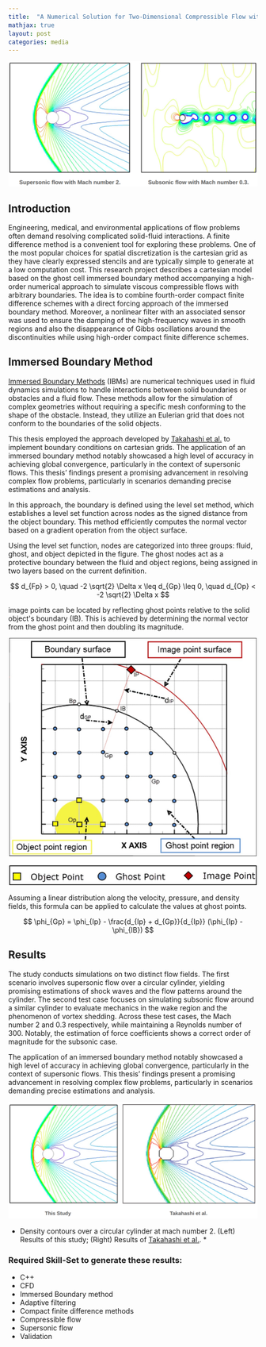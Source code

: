 ```yaml
---
title:  "A Numerical Solution for Two-Dimensional Compressible Flow with a High-order Compact Finite Difference Scheme using Immersed Boundary method"
mathjax: true
layout: post
categories: media
---
```


![Desnity Contours](/images/ibm_contours_top.png)


## Introduction

Engineering, medical, and environmental applications of flow problems often demand resolving complicated solid-fluid interactions. A finite difference method is a convenient tool for exploring these problems. One of the most popular choices for spatial discretization is the cartesian grid as they have clearly expressed stencils and are typically simple to generate at a low computation cost. This research project describes a cartesian model based on the ghost cell immersed boundary method accompanying a high-order numerical approach to simulate viscous compressible flows with arbitrary boundaries. The idea is to combine fourth-order compact finite difference schemes with a direct forcing approach of the immersed boundary method. Moreover, a nonlinear filter with an associated sensor was used to ensure the damping of the high-frequency waves in smooth regions and also the disappearance of Gibbs oscillations around the discontinuities while using high-order compact finite difference schemes.

## Immersed Boundary Method

[Immersed Boundary Methods](https://en.wikipedia.org/wiki/Immersed_boundary_method) (IBMs) are numerical techniques used in fluid dynamics simulations to handle interactions between solid boundaries or obstacles and a fluid flow. These methods allow for the simulation of complex geometries without requiring a specific mesh conforming to the shape of the obstacle. Instead, they utilize an Eulerian grid that does not conform to the boundaries of the solid objects.

This thesis employed the approach developed by [Takahashi et al.](https://doi.org/10.1155/2014/252478) to implement boundary conditions on cartesian grids. The application of an immersed boundary method notably showcased a high level of accuracy in achieving global convergence, particularly in the context of supersonic flows. This thesis’ findings present a promising advancement in resolving complex flow problems, particularly in scenarios demanding precise estimations and analysis.

In this approach, the boundary is defined using the level set method, which establishes a level set function across nodes as the signed distance from the object boundary. This method efficiently computes the normal vector based on a gradient operation from the object surface. 

Using the level set function, nodes are categorized into three groups: fluid, ghost, and object depicted in the figure. The ghost nodes act as a protective boundary between the fluid and object regions, being assigned in two layers based on the current definition.

$$ d_{Fp} > 0, \quad  -2 \sqrt{2} \Delta x \leq d_{Gp} \leq 0, \quad d_{Op} < -2 \sqrt{2} \Delta x $$

image points can be located by reflecting ghost points relative to the solid object's boundary (IB). This is achieved by determining the normal vector from the ghost point and then doubling its magnitude.

<img src="/images/ibm_ibm.jpg" alt="Picture" width="500" style="display: block; margin: 0 auto" />

Assuming a linear distribution along the velocity, pressure, and density fields, this formula can be applied to calculate the values at ghost points.

$$ \phi_{Gp} = \phi_{Ip} - \frac{d_{Ip} + d_{Gp}}{d_{Ip}} (\phi_{Ip} - \phi_{IB}) $$


## Results

The study conducts simulations on two distinct flow fields. The first scenario involves supersonic flow over a circular cylinder, yielding promising estimations of shock waves and the flow patterns around the cylinder. The second test case focuses on simulating subsonic flow around a similar cylinder to evaluate mechanics in the wake region and the phenomenon of vortex shedding. Across these test cases, the Mach number 2 and 0.3 respectively, while maintaining a Reynolds number of 300. Notably, the estimation of force coefficients shows a correct order of magnitude for the subsonic case.

The application of an immersed boundary method notably showcased a high level of accuracy in achieving global convergence, particularly in the context of supersonic flows. This thesis’ findings present a promising advancement in resolving complex flow problems, particularly in scenarios demanding precise estimations and analysis.

![Supersonic Contours](/images/ibm_supcontcompare.png)
* Density contours over a circular cylinder at mach number 2. (Left) Results of this study; (Right) Results of [Takahashi et al.](https://www.hindawi.com/journals/jam/2014/252478/). *


### Required Skill-Set to generate these results:

- C++
- CFD
- Immersed Boundary method
- Adaptive filtering
- Compact finite difference methods
- Compressible flow
- Supersonic flow
- Validation
